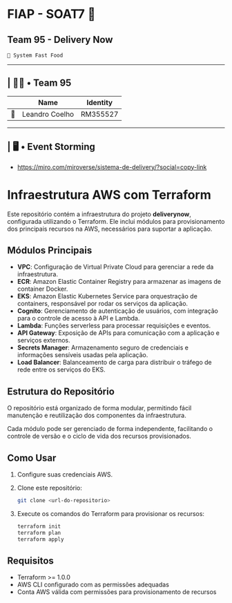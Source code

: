 # FIAP - SOAT7 🚀

## Team 95 - Delivery Now

```
🍔 System Fast Food
```

---

## | 👊🏽 • Team 95

|     | Name           | Identity |
| --- | -------------- | -------- |
| 🐰  | Leandro Coelho | RM355527 |

---

## | 🖥️ • Event Storming

- https://miro.com/miroverse/sistema-de-delivery/?social=copy-link

# Infraestrutura AWS com Terraform

Este repositório contém a infraestrutura do projeto **deliverynow**, configurada utilizando o Terraform. Ele inclui módulos para provisionamento dos principais recursos na AWS, necessários para suportar a aplicação.

## Módulos Principais

- **VPC**: Configuração de Virtual Private Cloud para gerenciar a rede da infraestrutura.
- **ECR**: Amazon Elastic Container Registry para armazenar as imagens de container Docker.
- **EKS**: Amazon Elastic Kubernetes Service para orquestração de containers, responsável por rodar os serviços da aplicação.
- **Cognito**: Gerenciamento de autenticação de usuários, com integração para o controle de acesso à API e Lambda.
- **Lambda**: Funções serverless para processar requisições e eventos.
- **API Gateway**: Exposição de APIs para comunicação com a aplicação e serviços externos.
- **Secrets Manager**: Armazenamento seguro de credenciais e informações sensíveis usadas pela aplicação.
- **Load Balancer**: Balanceamento de carga para distribuir o tráfego de rede entre os serviços do EKS.

## Estrutura do Repositório

O repositório está organizado de forma modular, permitindo fácil manutenção e reutilização dos componentes da infraestrutura.

Cada módulo pode ser gerenciado de forma independente, facilitando o controle de versão e o ciclo de vida dos recursos provisionados.

## Como Usar

1. Configure suas credenciais AWS.
2. Clone este repositório:

   ```bash
   git clone <url-do-repositorio>

   ```

3. Execute os comandos do Terraform para provisionar os recursos:
   ```bash
   terraform init
   terraform plan
   terraform apply
   ```

## Requisitos

- Terraform >= 1.0.0
- AWS CLI configurado com as permissões adequadas
- Conta AWS válida com permissões para provisionamento de recursos
